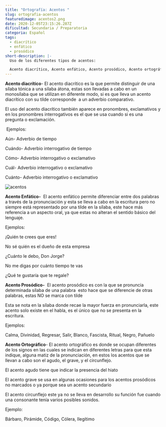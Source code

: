 ```yaml
---
title: "Ortografía: Acentos "
slug: ortografia-acentos
featuredimage: acentos2.png
date: 2020-12-05T23:15:26.287Z
dificultad: Secundaria / Preparatoria
categoria: Español
tags:
  - diacrítico
  - enfático
  - prosódico
short-description: |-
  Uso de los diferentes tipos de acentos:

  Acento diacrítico, Acento enfático, Acento prosódico, Acento ortográfico.
---
```

**Acento diacrítico**- El acento diacrítico es la que permite distinguir de una sílaba tónica a una sílaba átona, estas son llevadas a cabo en un monosílaba que se utilizan en diferente modo, si es que lleva un acento diacrítico con su tilde corresponde  a un adverbio comparativo.

El uso del acento diacrítico también aparece en pronombres, exclamativos y en los pronombres interrogativos es el que se usa cuando si es una pregunta o exclamación.

 Ejemplos:

Aún- Adverbio de tiempo

Cuándo- Adverbio interrogativo de tiempo

Cómo- Adverbio interrogativo o exclamativo  

Cuál- Adverbio interrogativo o exclamativo 

Cuánto- Adverbio interrogativo o exclamativo 

![acentos ](/assets/acentos.jpg "acentos ")

**Acento Enfático-**  El acento enfático permite diferenciar entre dos palabras a través de la pronunciación y esta se lleva a cabo en la escritura pero no siempre está representado por una tilde en la sílaba, este hace más referencia a un aspecto oral, ya que estas no alteran el sentido básico del lenguaje.

Ejemplos:

¡Quién te crees que eres!

No sé quién es el dueño de esta empresa 

¿Cuánto le debo, Don Jorge?

No me digas por cuánto tiempo te vas 

¿Qué te gustaría que te regale? 

**Acento Prosódico-**  El acento prosódico es con la que se pronuncia determinada sílaba de una palabra  esto hace que se diferencie de otras palabras, estas NO se marca con tilde

Esta se nota en la sílaba donde recae la mayor fuerza en pronunciarla, este acento solo existe en el habla, es el único que no se presenta en la escritura.

Ejemplos:

Calma, Divinidad, Regresar, Salir, Blanco, Fascista, Ritual, Negro, Pañuelo

**Acento Ortográfico**- El acento ortográfico es donde se ocupan diferentes de los signos en las cuales se indican en diferentes letras para que esta indique, alguna matiz de la pronunciación, en estos los acentos que se llevan a cabo son el agudo, el grave, y el circunflejo.

El acento agudo tiene que indicar la presencia del hiato 

El acento grave se usa en algunas ocasiones para los acentos prosódicos no marcados o ya porque sea un acento secundario 

El acento circunflejo este ya no se lleva en desarrollo su función fue cuando una consonante tenía varios posibles sonidos.      

Ejemplo:

Bárbaro, Pirámide, Código, Cólera, Ilegítimo